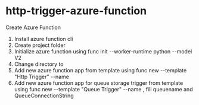 # http-trigger-azure-function
Create Azure Function
1. Install azure function cli
2. Create project folder
3. Initialize azure function using func init <project folder name> --worker-runtime python --model V2
4. Change directory to <project folder name>
5. Add new azure function app from template using func new --template "Http Trigger" --name <http trigger app name>
6. Add new azure function app for queue storage trigger from template using func new --template "Queue Trigger" --name <queue http trigger app name>, fill queuename and QueueConnectionString

